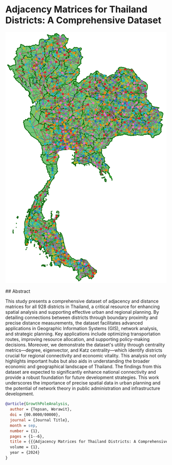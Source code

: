 # Adjacency Matrices for Thailand Districts: A Comprehensive Dataset

<p align="center">
  <img src="images/districtnetwork.png" alt="Adjacency District Network" title="Adjacency District Network">
</p>
## Abstract

This study presents a comprehensive dataset of adjacency and distance matrices for all 928 districts in Thailand, a critical resource for enhancing spatial analysis and supporting effective urban and regional planning. By detailing connections between districts through boundary proximity and precise distance measurements, the dataset facilitates advanced applications in Geographic Information Systems (GIS), network analysis, and strategic planning. Key applications include optimizing transportation routes, improving resource allocation, and supporting policy-making decisions. Moreover, we demonstrate the dataset's utility through centrality metrics—degree, eigenvector, and Katz centrality—which identify districts crucial for regional connectivity and economic vitality. This analysis not only highlights important hubs but also aids in understanding the broader economic and geographical landscape of Thailand. The findings from this dataset are expected to significantly enhance national connectivity and provide a robust foundation for future development strategies. This work underscores the importance of precise spatial data in urban planning and the potential of network theory in public administration and infrastructure development.


```bibtex
@article{GrowthPoleAnalysis,
  author = {Tepsan, Worawit},
  doi = {00.0000/00000},
  journal = {Journal Title},
  month = sep,
  number = {1},
  pages = {1--6},
  title = {{{Adjacency Matrices for Thailand Districts: A Comprehensive Dataset}},
  volume = {1},
  year = {2024}
}
